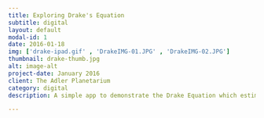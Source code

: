 ```yaml
---
title: Exploring Drake's Equation
subtitle: digital
layout: default
modal-id: 1
date: 2016-01-18
img: ['drake-ipad.gif' , 'DrakeIMG-01.JPG' , 'DrakeIMG-02.JPG']
thumbnail: drake-thumb.jpg
alt: image-alt
project-date: January 2016
client: The Adler Planetarium
category: digital
description: A simple app to demonstrate the Drake Equation which estimates active, communicative extraterrestrial civilizations in our Milky Way galaxy. Created for The Adler Planetarium's Adler After Dark event.

---
```

